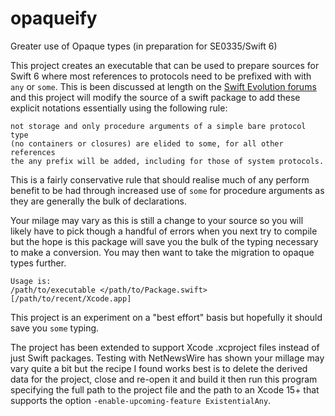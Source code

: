 # opaqueify

Greater use of Opaque types (in preparation for SE0335/Swift 6)

This project creates an executable that can be used to prepare
sources for Swift 6 where most references to protocols need
to be prefixed with with `any` or `some`. This is been discussed
at length on the [Swift Evolution forums](https://forums.swift.org/t/pitch-elide-some-in-swift-6/63737/68)
and this project will modify the source of a swift package to
add these explicit notations essentially using the following rule:

```
not storage and only procedure arguments of a simple bare protocol type 
(no containers or closures) are elided to some, for all other references 
the any prefix will be added, including for those of system protocols.
```
This is a fairly conservative rule that should realise much of any
perform benefit to be had through increased use of `some` for
procedure arguments as they are generally the bulk of declarations.

Your milage may vary as this is still a change to your source
so you will likely have to pick though a handful of errors
when you next try to compile but the hope is this package will
save you the bulk of the typing necessary to make a conversion.
You may then want to take the migration to opaque types further.

```
Usage is: 
/path/to/executable </path/to/Package.swift> [/path/to/recent/Xcode.app]
```
This project is an experiment on a "best effort"
basis but hopefully it should save you `some` typing.

The project has been extended to support Xcode .xcproject files
instead of just Swift packages. Testing with NetNewsWire has
shown your millage may vary quite a bit but the recipe I found
works best is to delete the derived data for the project, close
and re-open it and build it then run this program specifying the 
full path to the project file and the path to an Xcode 15+ that
supports the option `-enable-upcoming-feature ExistentialAny`.
